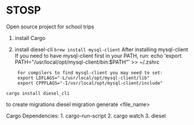 # STOSP
Open source project for school trips

1. install Cargo
2. install diesel-cli
    ``brew install mysql-client``
    After installing mysql-client
        If you need to have mysql-client first in your PATH, run:
        echo 'export PATH="/usr/local/opt/mysql-client/bin:$PATH"' >> ~/.zshrc

        For compilers to find mysql-client you may need to set:
        export LDFLAGS="-L/usr/local/opt/mysql-client/lib"
        export CPPFLAGS="-I/usr/local/opt/mysql-client/include"

``cargo install diesel_cli``

to create migrations
    diesel migration generate <file_name>


Cargo Dependencies: 
    1. cargo-run-script
    2. cargo watch
    3. diesel